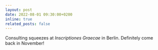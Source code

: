 ```yaml
---
layout: post
date: 2022-08-01 09:30:00+0200
inline: true
related_posts: false
---
```


Consulting squeezes at *Inscriptiones Graecae* in Berlin. Definitely come back in November!
